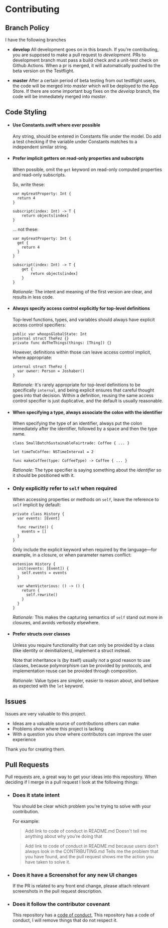 #  Contributing


## Branch Policy
I have the following branches

-   **develop**  All development goes on in this branch. If you're contributing, you are supposed to make a pull request to  _development_. PRs to development branch must pass a build check and a unit-test check on Github Actions. When a pr is merged, it will automatically pushed to the beta version on the Testflight.

-   **master**  After a certain period of beta testing from out testflight users, the code will be merged into _master_ which will be deployed to the App Store. If there are some important bug fixes on the _develop_ branch, the code will be immediately merged into _master_.

## Code Styling 

* #### Use Constants.swift where ever possible
  Any string, should be entered in Constants file under the model. Do add a test checking if the variable under Constants matches to a independent similar string.

* #### Prefer implicit getters on read-only properties and subscripts

  When possible, omit the  `get`  keyword on read-only computed properties and read-only subscripts.

  So, write these:

      var myGreatProperty: Int {
        return 4
      }

      subscript(index: Int) -> T {
          return objects[index]
      }

  … not these:

      var myGreatProperty: Int {
        get {
          return 4
        }
      }

      subscript(index: Int) -> T {
          get {
              return objects[index]
          }
      }

  _Rationale:_  The intent and meaning of the first version are clear, and results in less code.

* #### Always specify access control explicitly for top-level definitions

  Top-level functions, types, and variables should always have explicit access control specifiers:

      public var whoopsGlobalState: Int
      internal struct TheFez {}
      private func doTheThings(things: [Thing]) {}

  However, definitions within those can leave access control implicit, where appropriate:

      internal struct TheFez {
        var owner: Person = Joshaber()
      }

  _Rationale:_  It's rarely appropriate for top-level definitions to be specifically  `internal`, and being explicit ensures that careful thought goes into that decision. Within a definition, reusing the same access control specifier is just duplicative, and the default is usually reasonable.

* #### When specifying a type, always associate the colon with the identifier

  When specifying the type of an identifier, always put the colon immediately after the identifier, followed by a space and then the type name.

      class SmallBatchSustainableFairtrade: Coffee { ... }

      let timeToCoffee: NSTimeInterval = 2

      func makeCoffee(type: CoffeeType) -> Coffee { ... }

  _Rationale:_  The type specifier is saying something about the  _identifier_  so it should be positioned with it.

* ### Only explicitly refer to  `self`  when required

  When accessing properties or methods on  `self`, leave the reference to  `self`  implicit by default:

      private class History {
        var events: [Event]

        func rewrite() {
          events = []
        }
      }

  Only include the explicit keyword when required by the language—for example, in a closure, or when parameter names conflict:

      extension History {
        init(events: [Event]) {
          self.events = events
        }

        var whenVictorious: () -> () {
          return {
            self.rewrite()
          }
        }
      }

  _Rationale:_  This makes the capturing semantics of  `self`  stand out more in closures, and avoids verbosity elsewhere.

* #### Prefer structs over classes

  Unless you require functionality that can only be provided by a class (like identity or deinitializers), implement a struct instead.

  Note that inheritance is (by itself) usually  _not_  a good reason to use classes, because polymorphism can be provided by protocols, and implementation reuse can be provided through composition.


  _Rationale:_ Value types are simpler, easier to reason about, and behave as expected with the `let` keyword.

##  Issues

Issues are very valuable to this project.

* Ideas are a valuable source of contributions others can make
* Problems show where this project is lacking
* With a question you show where contributors can improve the user experience

Thank you for creating them.

##  Pull Requests

Pull requests are, a great way to get your ideas into this repository. When deciding if I merge in a pull request I look at the following things:

* ###  Does it state intent
  You should be clear which problem you're trying to solve with your contribution.

  For example:

  > Add link to code of conduct in README.md
  Doesn't tell me anything about why you're doing that

  > Add link to code of conduct in README.md because users don't always look in the CONTRIBUTING.md
  Tells me the problem that you have found, and the pull request shows me the action you have taken to solve it.

* ### Does it have a Screenshot for any new UI changes
  If the PR is related to any front end change, please attach relevant screenshots in the pull request description.
  
* ###  Does it follow the contributor covenant
  This repository has a [code of conduct](CODE_OF_CONDUCT.md), This repository has a code of conduct, I will remove things that do not respect it.


